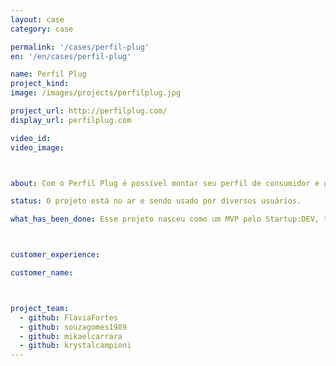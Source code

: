 ```yaml
---
layout: case
category: case

permalink: '/cases/perfil-plug'
en: '/en/cases/perfil-plug'

name: Perfil Plug
project_kind:
image: /images/projects/perfilplug.jpg

project_url: http://perfilplug.com/
display_url: perfilplug.com

video_id:
video_image:



about: Com o Perfil Plug é possível montar seu perfil de consumidor e ganhar Plug$ (moeda interna) para trocá-los por prêmios, como vale-presentes em diversas lojas conhecidas!

status: O projeto está no ar e sendo usado por diversos usuários.

what_has_been_done: Esse projeto nasceu como um MVP pelo Startup:DEV, teve seu desenvolvimento continuado no Help, e hoje está concluído. É um bom exemplo de alguém que lançou sua ideia com a gente e escolheu manter seu projeto nas mãos dos nossos profissionais.



customer_experience:

customer_name:



project_team:
  - github: FlaviaFortes
  - github: souzagomes1989
  - github: mikaelcarrara
  - github: krystalcampioni
---
```

